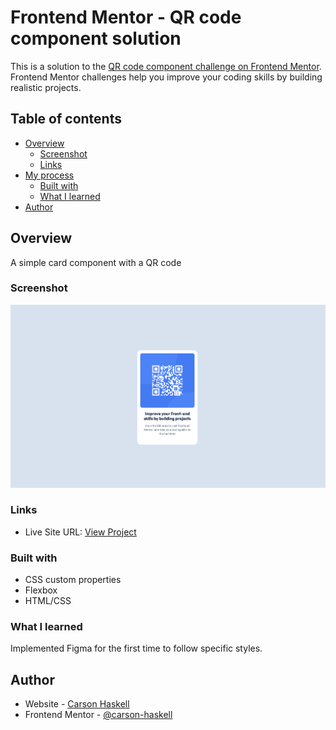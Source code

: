 # Frontend Mentor - QR code component solution

This is a solution to the [QR code component challenge on Frontend Mentor](https://www.frontendmentor.io/challenges/qr-code-component-iux_sIO_H). Frontend Mentor challenges help you improve your coding skills by building realistic projects.

## Table of contents

- [Overview](#overview)
  - [Screenshot](#screenshot)
  - [Links](#links)
- [My process](#my-process)
  - [Built with](#built-with)
  - [What I learned](#what-i-learned)
- [Author](#author)

## Overview

A simple card component with a QR code

### Screenshot

![](./screenshot.jpg)

### Links

- Live Site URL: [View Project](https://carson-haskell.github.io/qr-code-component/)

### Built with

- CSS custom properties
- Flexbox
- HTML/CSS

### What I learned

Implemented Figma for the first time to follow specific styles.

## Author

- Website - [Carson Haskell](https://portfolio-website-sandy-alpha-78.vercel.app)
- Frontend Mentor - [@carson-haskell](https://www.frontendmentor.io/profile/carson-haskell)
